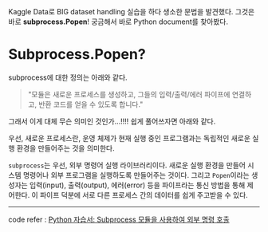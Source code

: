 Kaggle Data로 BIG dataset handling 실습을 하다 생소한 문법을 발견했다.
그것은 바로 **subprocess.Popen**!
궁금해서 바로 Python document를 찾아봤다.

# Subprocess.Popen?

subprocess에 대한 정의는 아래와 같다.
>"모듈은 새로운 프로세스를 생성하고, 그들의 입력/출력/에러 파이프에 연결하고, 반환 코드를 얻을 수 있도록 합니다."

그래서 이게 대체 무슨 의미인 것인가...!!!!
쉽게 풀어쓰자면 아래와 같다.

우선, 새로운 프로세스란,
운영 체제가 현재 실행 중인 프로그램과는 독립적인 새로운 실행 환경을 만들어주는 것을 의미한다.

`subprocess`는 우선, 외부 명령어 실행 라이브러리이다. 새로운 실행 환경을 만들어 시스템 명령어나 외부 프로그램을 실행하도록 만들어주는 것이다.
그리고 `Popen`이라는 생성자는 입력(input), 출력(output), 에러(error) 등을 파이프라는 통신 방법을 통해 제어한다. 이 파이프 덕분에 서로 다른 프로세스 간의 데이터를 쉽게 주고받을 수 있다.

---

code refer : [Python 자습서: Subprocess 모듈을 사용하여 외부 명령 호출](https://www.youtube.com/watch?v=2Fp1N6dof0Y)